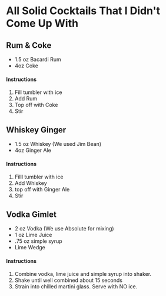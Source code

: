 # All Solid Cocktails That I Didn't Come Up With

## Rum & Coke
- 1.5 oz Bacardi Rum
- 4oz Coke

#### Instructions
1. Fill tumbler with ice
2. Add Rum
3. Top off with Coke
4. Stir

## Whiskey Ginger
- 1.5 oz Whiskey (We used Jim Bean)
- 4oz Ginger Ale

#### Instructions
1. Filll tumbler with ice
2. Add Whiskey
3. top off with Ginger Ale
4. Stir

## Vodka Gimlet
- 2 oz Vodka (We use Absolute for mixing)
- 1 oz Lime Juice
- .75 oz simple syrup
- Lime Wedge


#### Instructions
1. Combine vodka, lime juice and simple syrup into shaker.
2. Shake until well combined about 15 seconds
3. Strain into chilled martini glass. Serve with NO ice.
